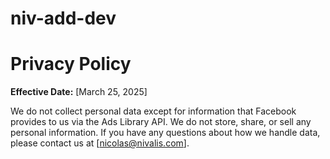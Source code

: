 # niv-add-dev

# Privacy Policy

**Effective Date:** [March 25, 2025]

We do not collect personal data except for information that Facebook provides to us via the Ads Library API. We do not store, share, or sell any personal information. If you have any questions about how we handle data, please contact us at [nicolas@nivalis.com].
